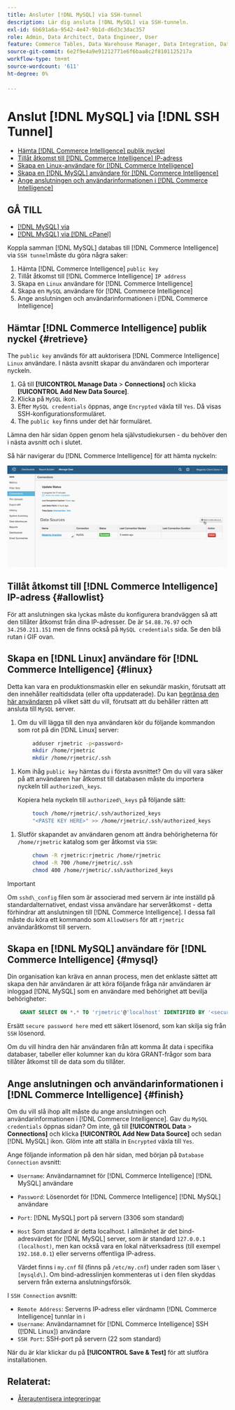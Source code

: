 ```yaml
---
title: Ansluter [!DNL MySQL] via SSH-tunnel
description: Lär dig ansluta [!DNL MySQL] via SSH-tunneln.
exl-id: 6b691a6a-9542-4e47-9b1d-d6d3c3dac357
role: Admin, Data Architect, Data Engineer, User
feature: Commerce Tables, Data Warehouse Manager, Data Integration, Data Import/Export, SQL Report Builder
source-git-commit: 6e2f9e4a9e91212771e6f6baa8c2f8101125217a
workflow-type: tm+mt
source-wordcount: '611'
ht-degree: 0%

---
```


# Anslut [!DNL MySQL] via [!DNL SSH Tunnel]

* [Hämta [!DNL Commerce Intelligence] publik nyckel](#retrieve)
* [Tillåt åtkomst till [!DNL Commerce Intelligence] IP-adress](#allowlist)
* [Skapa en Linux-användare för [!DNL Commerce Intelligence]](#linux)
* [Skapa en [!DNL MySQL] användare för [!DNL Commerce Intelligence]](#mysql)
* [Ange anslutningen och användarinformationen i [!DNL Commerce Intelligence]](#finish)

## GÅ TILL

* [[!DNL MySQL] via ](../integrations/mysql-via-a-direct-connection.md)
* [[!DNL MySQL] via [!DNL cPanel]](../integrations/mysql-via-cpanel.md)

Koppla samman [!DNL MySQL] databas till [!DNL Commerce Intelligence] via `SSH tunnel`måste du göra några saker:

1. Hämta [!DNL Commerce Intelligence] `public key`
1. Tillåt åtkomst till [!DNL Commerce Intelligence] `IP address`
1. Skapa en `Linux` användare för [!DNL Commerce Intelligence]
1. Skapa en `MySQL` användare för [!DNL Commerce Intelligence]
1. Ange anslutningen och användarinformationen i [!DNL Commerce Intelligence]


## Hämtar [!DNL Commerce Intelligence] publik nyckel {#retrieve}

The `public key` används för att auktorisera [!DNL Commerce Intelligence] `Linux` användare. I nästa avsnitt skapar du användaren och importerar nyckeln.

1. Gå till **[!UICONTROL Manage Data** > **Connections]** och klicka **[!UICONTROL Add New Data Source]**.
1. Klicka på `MySQL` ikon.
1. Efter `MySQL credentials` öppnas, ange `Encrypted` växla till `Yes`. Då visas SSH-konfigurationsformuläret.
1. The `public key` finns under det här formuläret.

Lämna den här sidan öppen genom hela självstudiekursen - du behöver den i nästa avsnitt och i slutet.

Så här navigerar du [!DNL Commerce Intelligence] för att hämta nyckeln:

![](../../../assets/MySQL_SSH.gif)<!--{: width="770"}-->

## Tillåt åtkomst till [!DNL Commerce Intelligence] IP-adress {#allowlist}

För att anslutningen ska lyckas måste du konfigurera brandväggen så att den tillåter åtkomst från dina IP-adresser. De är `54.88.76.97` och `34.250.211.151` men de finns också på `MySQL credentials` sida. Se den blå rutan i GIF ovan.

## Skapa en [!DNL Linux] användare för [!DNL Commerce Intelligence] {#linux}

Detta kan vara en produktionsmaskin eller en sekundär maskin, förutsatt att den innehåller realtidsdata (eller ofta uppdaterade). Du kan [begränsa den här användaren](../../../administrator/account-management/restrict-db-access.md) på vilket sätt du vill, förutsatt att du behåller rätten att ansluta till `MySQL` server.

1. Om du vill lägga till den nya användaren kör du följande kommandon som rot på din [!DNL Linux] server:

```bash
        adduser rjmetric -p<password>
        mkdir /home/rjmetric
        mkdir /home/rjmetric/.ssh
```

1. Kom ihåg `public key` hämtas du i första avsnittet? Om du vill vara säker på att användaren har åtkomst till databasen måste du importera nyckeln till `authorized\_keys`.

   Kopiera hela nyckeln till `authorized\_keys` på följande sätt:

```bash
        touch /home/rjmetric/.ssh/authorized_keys
        "<PASTE KEY HERE>" >> /home/rjmetric/.ssh/authorized_keys
```

1. Slutför skapandet av användaren genom att ändra behörigheterna för `/home/rjmetric` katalog som ger åtkomst via `SSH`:

```bash
        chown -R rjmetric:rjmetric /home/rjmetric
        chmod -R 700 /home/rjmetric/.ssh
        chmod 400 /home/rjmetric/.ssh/authorized_keys
```

>[!IMPORTANT]
>
>Om `sshd\_config` filen som är associerad med servern är inte inställd på standardalternativet, endast vissa användare har serveråtkomst - detta förhindrar att anslutningen till [!DNL Commerce Intelligence]. I dessa fall måste du köra ett kommando som `AllowUsers` för att `rjmetric` användaråtkomst till servern.

## Skapa en [!DNL MySQL] användare för [!DNL Commerce Intelligence] {#mysql}

Din organisation kan kräva en annan process, men det enklaste sättet att skapa den här användaren är att köra följande fråga när användaren är inloggad [!DNL MySQL] som en användare med behörighet att bevilja behörigheter:

```sql
    GRANT SELECT ON *.* TO 'rjmetric'@'localhost' IDENTIFIED BY '<secure password here>';
```

Ersätt `secure password here` med ett säkert lösenord, som kan skilja sig från `SSH` lösenord.

Om du vill hindra den här användaren från att komma åt data i specifika databaser, tabeller eller kolumner kan du köra GRANT-frågor som bara tillåter åtkomst till de data som du tillåter.

## Ange anslutningen och användarinformationen i [!DNL Commerce Intelligence] {#finish}

Om du vill slå ihop allt måste du ange anslutningen och användarinformationen i [!DNL Commerce Intelligence]. Gav du `MySQL credentials` öppnas sidan? Om inte, gå till **[!UICONTROL Data** > **Connections]** och klicka **[!UICONTROL Add New Data Source]** och sedan [!DNL MySQL] ikon. Glöm inte att ställa in `Encrypted` växla till `Yes`.

Ange följande information på den här sidan, med början på `Database Connection` avsnitt:

* `Username`: Användarnamnet för [!DNL Commerce Intelligence] [!DNL MySQL] användare
* `Password`: Lösenordet för [!DNL Commerce Intelligence] [!DNL MySQL] användare
* `Port`: [!DNL MySQL] port på servern (3306 som standard)
* `Host` Som standard är detta localhost. I allmänhet är det bind-adresvärdet för [!DNL MySQL] server, som är standard `127.0.0.1 (localhost)`, men kan också vara en lokal nätverksadress (till exempel `192.168.0.1`) eller serverns offentliga IP-adress.

  Värdet finns i `my.cnf` fil (finns på `/etc/my.cnf`) under raden som läser `\[mysqld\]`. Om bind-adresslinjen kommenteras ut i den filen skyddas servern från externa anslutningsförsök.

I `SSH Connection` avsnitt:

* `Remote Address`: Serverns IP-adress eller värdnamn [!DNL Commerce Intelligence] tunnlar in i
* `Username`: Användarnamnet för [!DNL Commerce Intelligence] SSH ([!DNL Linux]) användare
* `SSH Port`: SSH-port på servern (22 som standard)

När du är klar klickar du på **[!UICONTROL Save & Test]** för att slutföra installationen.

## Relaterat:

* [Återautentisera integreringar](https://experienceleague.adobe.com/docs/commerce-knowledge-base/kb/how-to/mbi-reauthenticating-integrations.html)
